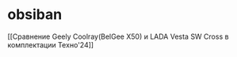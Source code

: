 # obsiban


[[Сравнение Geely Coolray(BelGee X50) и LADA Vesta SW Cross в комплектации Teхно'24]]






























